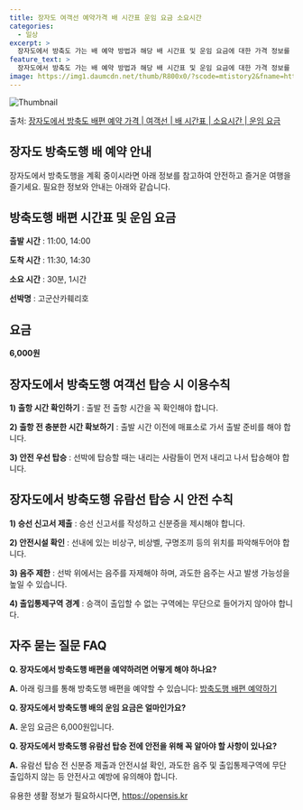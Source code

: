```yaml
---
title: 장자도 여객선 예약가격 배 시간표 운임 요금 소요시간
categories:
  - 일상
excerpt: >
  장자도에서 방축도 가는 배 예약 방법과 해당 배 시간표 및 운임 요금에 대한 가격 정보를 안내 드리겠습니다. 안전하고 재밋는 방축도행 여행을 위해 아래 정보 참고하시기 바랍니다. 방축도행 배편 예약하기 👈 클릭장자도에서 방축도행 배 시간표출발 시간도착 시간소요 시간선박명요금11:0011:330시간 33분고군산카훼리호6,000원14:0014:360시간 36분고군산카훼리호6,000원방축도행 배편 예약하기 👈 클릭장자도에서 방축도행 여객선 탑승 시 이용수칙장자도에서 방축도행 배를 이용할 때 유의해야 할 중요한 안전 수칙에 대해 알아봅시다. 1) 출항 시간 확인하기 장자도에서 방축도행 배 출항시간을 꼭 확인해야 합니다. 2) 출항 전 충분한 시간 확보하기 선박 출항 시간이 가까워질수록 혼잡하므로 매표소로 미리 ..
feature_text: >
  장자도에서 방축도 가는 배 예약 방법과 해당 배 시간표 및 운임 요금에 대한 가격 정보를 안내 드리겠습니다. 안전하고 재밋는 방축도행 여행을 위해 아래 정보 참고하시기 바랍니다. 방축도행 배편 예약하기 👈 클릭장자도에서 방축도행 배 시간표출발 시간도착 시간소요 시간선박명요금11:0011:330시간 33분고군산카훼리호6,000원14:0014:360시간 36분고군산카훼리호6,000원방축도행 배편 예약하기 👈 클릭장자도에서 방축도행 여객선 탑승 시 이용수칙장자도에서 방축도행 배를 이용할 때 유의해야 할 중요한 안전 수칙에 대해 알아봅시다. 1) 출항 시간 확인하기 장자도에서 방축도행 배 출항시간을 꼭 확인해야 합니다. 2) 출항 전 충분한 시간 확보하기 선박 출항 시간이 가까워질수록 혼잡하므로 매표소로 미리 ..
image: https://img1.daumcdn.net/thumb/R800x0/?scode=mtistory2&fname=https%3A%2F%2Fblog.kakaocdn.net%2Fdn%2Fc5TGVc%2FbtsHGcSTylY%2FwK8ATHkZXqxFEOJFjRnnh1%2Fimg.jpg
---
```


![Thumbnail](https://img1.daumcdn.net/thumb/R800x0/?scode=mtistory2&fname=https%3A%2F%2Fblog.kakaocdn.net%2Fdn%2Fc5TGVc%2FbtsHGcSTylY%2FwK8ATHkZXqxFEOJFjRnnh1%2Fimg.jpg)

<p>출처: <a href="https://opensis.kr/entry/%EC%9E%A5%EC%9E%90%EB%8F%84%EC%97%90%EC%84%9C-%EB%B0%A9%EC%B6%95%EB%8F%84-%EB%B0%B0%ED%8E%B8-%EC%98%88%EC%95%BD-%EA%B0%80%EA%B2%A9-%EC%97%AC%EA%B0%9D%EC%84%A0-%EB%B0%B0-%EC%8B%9C%EA%B0%84%ED%91%9C-%EC%86%8C%EC%9A%94%EC%8B%9C%EA%B0%84-%EC%9A%B4%EC%9E%84-%EC%9A%94%EA%B8%88" rel="dofollow">장자도에서 방축도 배편 예약 가격 | 여객선 | 배 시간표 | 소요시간 | 운임 요금</a> </p>

## 장자도 방축도행 배 예약 안내



장자도에서 방축도행을 계획 중이시라면 아래 정보를 참고하여 안전하고 즐거운 여행을 즐기세요. 필요한 정보와 안내는 아래와 같습니다.



## 방축도행 배편 시간표 및 운임 요금

**출발 시간** : 11:00, 14:00

**도착 시간** : 11:30, 14:30

**소요 시간** : 30분, 1시간

**선박명** : 고군산카훼리호

**요금**  
---  
**6,000원**  
  


## 장자도에서 방축도행 여객선 탑승 시 이용수칙

**1) 출항 시간 확인하기** : 출발 전 출항 시간을 꼭 확인해야 합니다.

**2) 출항 전 충분한 시간 확보하기** : 출발 시간 이전에 매표소로 가서 출발 준비를 해야 합니다.

**3) 안전 우선 탑승** : 선박에 탑승할 때는 내리는 사람들이 먼저 내리고 나서 탑승해야 합니다.



## 장자도에서 방축도행 유람선 탑승 시 안전 수칙

**1) 승선 신고서 제출** : 승선 신고서를 작성하고 신분증을 제시해야 합니다.

**2) 안전시설 확인** : 선내에 있는 비상구, 비상벨, 구명조끼 등의 위치를 파악해두어야 합니다.

**3) 음주 제한** : 선박 위에서는 음주를 자제해야 하며, 과도한 음주는 사고 발생 가능성을 높일 수 있습니다.

**4) 출입통제구역 경계** : 승객이 출입할 수 없는 구역에는 무단으로 들어가지 않아야 합니다.



## 자주 묻는 질문 FAQ

**Q. 장자도에서 방축도행 배편을 예약하려면 어떻게 해야 하나요?**

**A.** 아래 링크를 통해 방축도행 배편을 예약할 수 있습니다: [방축도행 배편 예약하기](예약링크)

**Q. 장자도에서 방축도행 배의 운임 요금은 얼마인가요?**

**A.** 운임 요금은 6,000원입니다.

**Q. 장자도에서 방축도행 유람선 탑승 전에 안전을 위해 꼭 알아야 할 사항이 있나요?**

**A.** 유람선 탑승 전 신분증 제출과 안전시설 확인, 과도한 음주 및 출입통제구역에 무단 출입하지 않는 등 안전사고 예방에 유의해야
합니다.



 

유용한 생활 정보가 필요하시다면, <a href="https://opensis.kr" rel="dofollow">https://opensis.kr</a>


